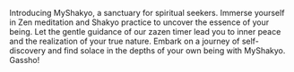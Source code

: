 Introducing MyShakyo, a sanctuary for spiritual seekers. Immerse yourself in Zen meditation and Shakyo practice to uncover the essence of your being. Let the gentle guidance of our zazen timer lead you to inner peace and the realization of your true nature. Embark on a journey of self-discovery and find solace in the depths of your own being with MyShakyo. Gassho!
